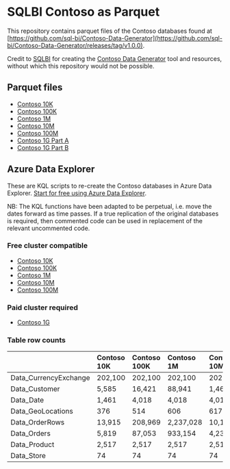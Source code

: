 # SQLBI Contoso as Parquet

This repository contains parquet files of the Contoso databases found at [https://github.com/sql-bi/Contoso-Data-Generator](https://github.com/sql-bi/Contoso-Data-Generator/releases/tag/v1.0.0).

Credit to [SQLBI](https://www.sqlbi.com/) for creating the [Contoso Data Generator](https://sql.bi/754597) tool and resources, without which this repository would not be possible.

## Parquet files

- [Contoso 10K](https://github.com/samaguire/Sqlbi-Contoso-As-Parquet/tree/main/Contoso%2010K)
- [Contoso 100K](https://github.com/samaguire/Sqlbi-Contoso-As-Parquet/tree/main/Contoso%20100K)
- [Contoso 1M](https://github.com/samaguire/Sqlbi-Contoso-As-Parquet/tree/main/Contoso%201M)
- [Contoso 10M](https://github.com/samaguire/Sqlbi-Contoso-As-Parquet/tree/main/Contoso%2010M)
- [Contoso 100M](https://github.com/samaguire/Sqlbi-Contoso-As-Parquet/tree/main/Contoso%20100M)
- [Contoso 1G Part A](https://github.com/samaguire/Sqlbi-Contoso-As-Parquet-1G-PartA/tree/main/Contoso%201G)
- [Contoso 1G Part B](https://github.com/samaguire/Sqlbi-Contoso-As-Parquet-1G-PartB/tree/main/Contoso%201G)

## Azure Data Explorer

These are KQL scripts to re-create the Contoso databases in Azure Data Explorer. [Start for free using Azure Data Explorer](https://learn.microsoft.com/en-gb/azure/data-explorer/start-for-free).

NB: The KQL functions have been adapted to be perpetual, i.e. move the dates forward as time passes. If a true replication of the original databases is required, then commented code can be used in replacement of the relevant uncommented code.

### Free cluster compatible

- [Contoso 10K](https://github.com/samaguire/Sqlbi-Contoso-As-Parquet/tree/main/Contoso%2010K)
- [Contoso 100K](https://github.com/samaguire/Sqlbi-Contoso-As-Parquet/tree/main/Contoso%20100K)
- [Contoso 1M](https://github.com/samaguire/Sqlbi-Contoso-As-Parquet/tree/main/Contoso%201M)
- [Contoso 10M](https://github.com/samaguire/Sqlbi-Contoso-As-Parquet/tree/main/Contoso%2010M)
- [Contoso 100M](https://github.com/samaguire/Sqlbi-Contoso-As-Parquet/tree/main/Contoso%20100M)

### Paid cluster required

- [Contoso 1G](https://github.com/samaguire/Sqlbi-Contoso-As-Parquet-1G-PartA/tree/main/Contoso%201G)

### Table row counts

|  | Contoso 10K | Contoso 100K | Contoso 1M | Contoso 10M | Contoso 100M | Contoso 1G |
| :--- | :--- | :--- | :--- | :--- | :--- | :--- |
| Data_CurrencyExchange | 202,100 | 202,100 | 202,100 | 202,100 | 202,100 | 202,100 |
| Data_Customer | 5,585 | 16,421 | 88,941 | 1,468,724 | 1,868,084 | 1,882,923 |
| Data_Date | 1,461 | 4,018 | 4,018 | 4,018 | 4,018 | 4,018 |
| Data_GeoLocations | 376 | 514 | 606 | 617 | 617 | 617 |
| Data_OrderRows | 13,915 | 208,969 | 2,237,028 | 10,144,064 | 225,616,948 | 2,259,470,276 |
| Data_Orders | 5,819 | 87,053 | 933,154 | 4,230,271 | 94,094,678 | 942,350,318 |
| Data_Product | 2,517 | 2,517 | 2,517 | 2,517 | 2,517 | 2,517 |
| Data_Store | 74 | 74 | 74 | 74 | 74 | 74 |
